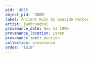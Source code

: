 ```yaml
---
pid: '4635'
object_pid: '3800'
label: Ancient Ruin by Seaside Harbor
artist: janbrueghel
provenance_date: Nov 13 1990
provenance_location: Laren
provenance_text: Auction
collection: provenance
order: '1619'
---
```

